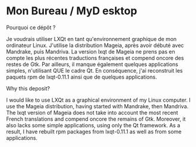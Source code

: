 # Mon Bureau / MyD esktop
Pourquoi ce dépôt ?

Je voudrais utiliser LXQt en tant qu'environnement graphique de mon ordinateur Linux.
J'utilise la distribution Mageia, après avoir débuté avec Mandrake, puis Mandriva.
La version lxqt de Mageia ne prens pas en compte les plus récentes traductions françaises et compend oncore des restes de Gtk.
Par ailleurs, il manque également quelques applications simples, n'utilisant QUE le cadre Qt.
En conséquence, j'ai reconstruit les paquets rpm de lxqt-0.11.1 ainsi que de quelques applications.

Why this deposit?

I would like to use LXQt as a graphical environment of my Linux computer.
I use the Mageia distribution, having started with Mandrake, then Mandriva.
The lxqt version of Mageia does not take into account the most recent French translations and compend oncore the remains of Gtk.
Moreover, it also lacks some simple applications, using only the Qt framework.
As a result, I have rebuilt rpm packages from lxqt-0.11.1 as well as from some applications.

